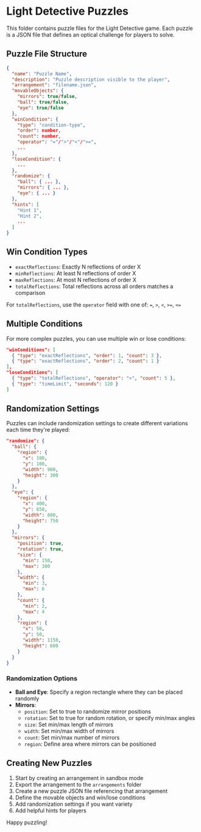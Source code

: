 # Light Detective Puzzles

This folder contains puzzle files for the Light Detective game. Each puzzle is a JSON file that defines an optical challenge for players to solve.

## Puzzle File Structure

```json
{
  "name": "Puzzle Name",
  "description": "Puzzle description visible to the player",
  "arrangement": "filename.json",
  "movableObjects": {
    "mirrors": true/false,
    "ball": true/false,
    "eye": true/false
  },
  "winCondition": {
    "type": "condition-type",
    "order": number,
    "count": number,
    "operator": "="/">"/"<"/">=",
    ...
  },
  "loseCondition": {
    ...
  },
  "randomize": {
    "ball": { ... },
    "mirrors": { ... },
    "eye": { ... }
  },
  "hints": [
    "Hint 1",
    "Hint 2",
    ...
  ]
}
```

## Win Condition Types

- `exactReflections`: Exactly N reflections of order X
- `minReflections`: At least N reflections of order X
- `maxReflections`: At most N reflections of order X
- `totalReflections`: Total reflections across all orders matches a comparison

For `totalReflections`, use the `operator` field with one of: `=`, `>`, `<`, `>=`, `<=`

## Multiple Conditions

For more complex puzzles, you can use multiple win or lose conditions:

```json
"winConditions": [
  { "type": "exactReflections", "order": 1, "count": 3 },
  { "type": "exactReflections", "order": 2, "count": 1 }
],
"loseConditions": [
  { "type": "totalReflections", "operator": ">", "count": 5 },
  { "type": "timeLimit", "seconds": 120 }
]
```

## Randomization Settings

Puzzles can include randomization settings to create different variations each time they're played:

```json
"randomize": {
  "ball": {
    "region": {
      "x": 100,
      "y": 100, 
      "width": 900,
      "height": 300
    }
  },
  "eye": {
    "region": {
      "x": 400,
      "y": 650,
      "width": 800,
      "height": 750
    }
  },
  "mirrors": {
    "position": true,
    "rotation": true,
    "size": {
      "min": 150,
      "max": 300
    },
    "width": {
      "min": 3,
      "max": 6
    },
    "count": {
      "min": 2,
      "max": 4
    },
    "region": {
      "x": 50,
      "y": 50,
      "width": 1150,
      "height": 600
    }
  }
}
```

### Randomization Options

- **Ball and Eye**: Specify a region rectangle where they can be placed randomly
- **Mirrors**:
  - `position`: Set to true to randomize mirror positions
  - `rotation`: Set to true for random rotation, or specify min/max angles
  - `size`: Set min/max length of mirrors
  - `width`: Set min/max width of mirrors
  - `count`: Set min/max number of mirrors
  - `region`: Define area where mirrors can be positioned

## Creating New Puzzles

1. Start by creating an arrangement in sandbox mode
2. Export the arrangement to the `arrangements` folder
3. Create a new puzzle JSON file referencing that arrangement
4. Define the movable objects and win/lose conditions
5. Add randomization settings if you want variety
6. Add helpful hints for players

Happy puzzling!